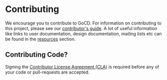 # Contributing

We encourage you to contribute to GoCD. For information on contributing to this project, please see our <a href="https://www.gocd.org/contribute/">contributor's guide</a>.
A lot of useful information like links to user documentation, design documentation, mailing lists etc can be found in the <a href="https://www.gocd.org/community/resources.html">resources</a> section.

## Contributing Code?

Signing the [Contributor License Agreement (CLA)](https://www.gocd.io/contribute/cla.html) is required before any of your code or pull-requests are accepted.

